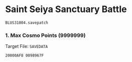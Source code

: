 #  Saint Seiya Sanctuary Battle 

`BLUS31004.savepatch`

### 1. Max Cosmo Points (9999999)

Target File: `SAVEDATA`

```
20000AF8 0098967F
```

